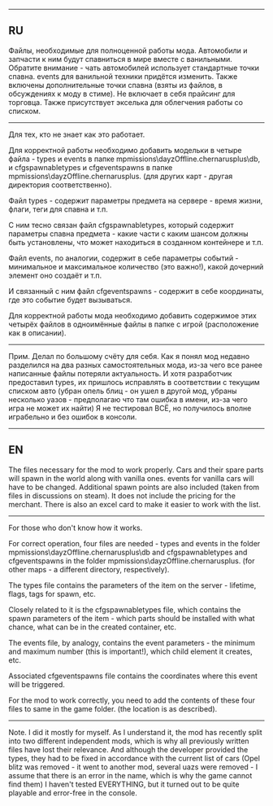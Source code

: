 --------------------------------------------------------------------------------------------------------------------------------------
RU
--------------------------------------------------------------------------------------------------------------------------------------

Файлы, необходимые для полноценной работы мода.
Автомобили и запчасти к ним будут спавниться в мире вместе с ванильными.
Обратите внимание - чать автомобилей использует стандартные точки спавна. events для ванильной техники придётся изменить.
Также включены дополнительные точки спавна (взяты из файлов, в обсуждениях к моду в стиме).
Не включает в себя прайсинг для торговца.
Также присутствует экселька для облегчения работы со списком.

--------------------------------------------------------------------------------------------------------------------------------------
Для тех, кто не знает как это работает. 

Для корректной работы необходимо добавить модельки в четыре файла - types и events в папке mpmissions\dayzOffline.chernarusplus\db, и 
cfgspawnabletypes и cfgeventspawns в папке mpmissions\dayzOffline.chernarusplus. (для других карт - другая директория соответственно).

Файл types - содержит параметры предмета на сервере - время жизни, флаги, теги для спавна и т.п.

С ним тесно связан файл cfgspawnabletypes, который содержит параметры спавна предмета - какие  части с каким шансом должны быть 
установлены, что может находиться в созданном контейнере и т.п.

Файл events, по аналогии, содержит в себе параметры событий - минимальное и максимальное количество (это важно!), какой дочерний 
элемент оно создаёт и т.п. 

И связанный с ним файл cfgeventspawns - содержит в себе координаты, где это событие будет вызываться.

Для корректной работы мода необходимо добавить содержимое этих четырёх файлов в одноимённые файлы в папке с игрой 
(расположение как в описании).

--------------------------------------------------------------------------------------------------------------------------------------

Прим. Делал по большому счёту для себя. Как я понял мод недавно разделился на два разных самостоятельных мода, из-за чего все ранее 
написанные файлы потеряли актуальность. И хотя разработчик предоставил types, их пришлось исправлять в соответствии с текущим списком 
авто (убран опель блиц - он ушел в другой мод, убраны несколько уазов - предполагаю что там ошибка в имени, из-за чего игра не может 
их найти) Я не тестировал ВСЁ, но получилось вполне играбельно и без ошибок в консоли.

--------------------------------------------------------------------------------------------------------------------------------------
EN
--------------------------------------------------------------------------------------------------------------------------------------

The files necessary for the mod to work properly.
Cars and their spare parts will spawn in the world along with vanilla ones. events for vanilla cars will have to be changed.
Additional spawn points are also included (taken from files in discussions on steam).
It does not include the pricing for the merchant.
There is also an excel card to make it easier to work with the list.

--------------------------------------------------------------------------------------------------------------------------------------
For those who don't know how it works. 

For correct operation, four files are needed - types and events in the folder 
mpmissions\dayzOffline.chernarusplus\db and cfgspawnabletypes and cfgeventspawns in the folder mpmissions\dayzOffline.chernarusplus. 
(for other maps - a different directory, respectively).

The types file contains the parameters of the item on the server - lifetime, flags, tags for spawn, etc.

Closely related to it is the cfgspawnabletypes file, which contains the spawn parameters of the item - which parts should be 
installed with what chance, what can be in the created container, etc. 

The events file, by analogy, contains the event parameters - the minimum and maximum number (this is important!), which child element 
it creates, etc. 

Associated cfgeventspawns file contains the coordinates where this event will be triggered.

For the mod to work correctly, you need to add the contents of these four files to same in the game folder. 
(the location is as described).

--------------------------------------------------------------------------------------------------------------------------------------

Note. I did it mostly for myself. As I understand it, the mod has recently split into two different independent mods, which is why all 
previously written files have lost their relevance. And although the developer provided the types, they had to be fixed in accordance 
with the current list of cars (Opel blitz was removed - it went to another mod, several uazs were removed - I assume that there is an 
error in the name, which is why the game cannot find them) I haven't tested EVERYTHING, but it turned out to be quite playable and 
error-free in the console.
